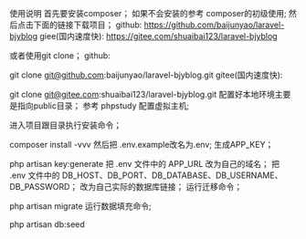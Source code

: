 使用说明
首先要安装composer；
如果不会安装的参考 composer的初级使用;
然后点击下面的链接下载项目；
github: https://github.com/baijunyao/laravel-bjyblog
giee(国内速度快): https://gitee.com/shuaibai123/laravel-bjyblog

或者使用git clone；
github:

git clone git@github.com:baijunyao/laravel-bjyblog.git
gitee(国内速度快):

git clone git@gitee.com:shuaibai123/laravel-bjyblog.git
配置好本地环境主要是指向public目录；
参考 phpstudy 配置虚拟主机;

进入项目跟目录执行安装命令；

composer install -vvv
然后把 .env.example改名为.env;
生成APP_KEY；

php artisan key:generate
把 .env 文件中的 APP_URL 改为自己的域名；
把 .env 文件中的 DB_HOST、DB_PORT、DB_DATABASE、DB_USERNAME、DB_PASSWORD；
改为自己实际的数据库链接； 运行迁移命令；

php artisan migrate
运行数据填充命令;

php artisan db:seed
